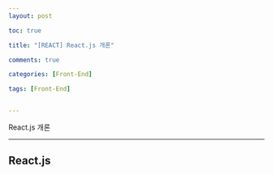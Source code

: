 ```yaml
---
layout: post

toc: true

title: "[REACT] React.js 개론"

comments: true

categories: [Front-End]

tags: [Front-End]


---
```


React.js 개론

---

## React.js
